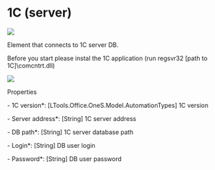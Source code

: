# 1C (server)

![](https://gblobscdn.gitbook.com/assets%2Fprimo-rpa%2F-M-hyVVbtGNXyJLejKp8%2F-M-hz9dgkhsdpIacEO8-%2F0.png?generation=1581319498960321\&alt=media)

Element that connects to 1C server DB.

Before you start please instal the 1C application (run regsvr32 \[path to 1С]\comcntrt.dll)

![](../../../.gitbook/assets/1C\_server.png)

Properties

&#x20;\- 1C version\*: \[LTools.Office.OneS.Model.AutomationTypes] 1C version

&#x20;\- Server address\*: \[String] 1C server address

&#x20;\- DB path\*: \[String]  1C server database path

&#x20;\- Login\*: \[String] DB user login

&#x20;\- Password\*: \[String] DB user password
